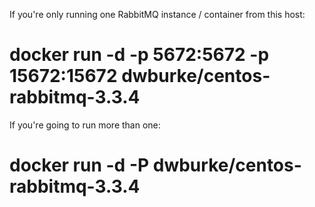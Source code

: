 If you're only running one RabbitMQ instance / container from this host:

# docker run -d -p 5672:5672 -p 15672:15672 dwburke/centos-rabbitmq-3.3.4

If you're going to run more than one:

# docker run -d -P dwburke/centos-rabbitmq-3.3.4

